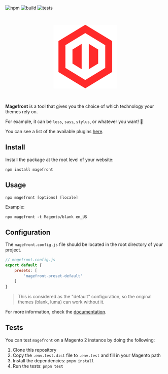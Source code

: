 ![npm](https://img.shields.io/npm/v/magefront) ![build](https://img.shields.io/github/actions/workflow/status/ubermanu/magefront/build.yml?branch=main) ![tests](https://img.shields.io/github/actions/workflow/status/ubermanu/magefront/ci.yml?branch=main&label=tests)

<br>
<p align="center">
    <img src="docs/images/magefront-logo.svg" alt width="200">
</p>
<br>

**Magefront** is a tool that gives you the choice of which technology your themes rely on.

For example, it can be `less`, `sass`, `stylus`, or whatever you want! 🚀

You can see a list of the available plugins [here](https://ubermanu.github.io/magefront/#/plugins).

## Install

Install the package at the root level of your website:

    npm install magefront

## Usage

    npx magefront [options] [locale]

Example:

    npx magefront -t Magento/blank en_US

## Configuration

The `magefront.config.js` file should be located in the root directory of your project.

```js
// magefront.config.js
export default {
    presets: [
        'magefront-preset-default'
    ]
}
```

> This is considered as the "default" configuration,
> so the original themes (blank, luma) can work without it.

For more information, check the [documentation](https://ubermanu.github.io/magefront/).

## Tests

You can test `magefront` on a Magento 2 instance by doing the following:

1. Clone this repository
2. Copy the `.env.test.dist` file to `.env.test` and fill in your Magento path
3. Install the dependencies: `pnpm install`
4. Run the tests: `pnpm test`
